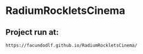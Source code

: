 # RadiumRockletsCinema

## Project run at:
```
https://facundodlf.github.io/RadiumRockletsCinema/
```

